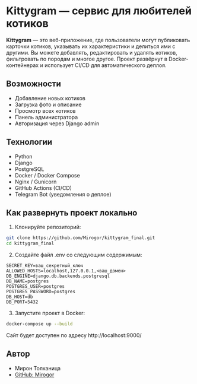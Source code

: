 # Kittygram — сервис для любителей котиков

**Kittygram** — это веб-приложение, где пользователи могут публиковать карточки котиков, указывать их характеристики и делиться ими с другими. Вы можете добавлять, редактировать и удалять котиков, фильтровать по породам и многое другое. Проект развёрнут в Docker-контейнерах и использует CI/CD для автоматического деплоя.

## Возможности
- Добавление новых котиков
- Загрузка фото и описание
- Просмотр всех котиков
- Панель администратора
- Авторизация через Django admin

## Технологии

- Python
- Django
- PostgreSQL
- Docker / Docker Compose
- Nginx / Gunicorn
- GitHub Actions (CI/CD)
- Telegram Bot (уведомления о деплое)

## Как развернуть проект локально

1. Клонируйте репозиторий:

```bash
git clone https://github.com/Mirogor/kittygram_final.git
cd kittygram_final
```

2. Создайте файл .env со следующим содержимым:

```
SECRET_KEY=ваш_секретный_ключ
ALLOWED_HOSTS=localhost,127.0.0.1,<ваш_домен>
DB_ENGINE=django.db.backends.postgresql
DB_NAME=postgres
POSTGRES_USER=postgres
POSTGRES_PASSWORD=postgres
DB_HOST=db
DB_PORT=5432
```

3. Запустите проект в Docker:

```bash
docker-compose up --build
```
Сайт будет доступен по адресу http://localhost:9000/

## Автор

- Мирон Толканица
- [GitHub: Mirogor](https://github.com/Mirogor)
